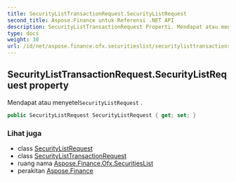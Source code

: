 ```yaml
---
title: SecurityListTransactionRequest.SecurityListRequest
second_title: Aspose.Finance untuk Referensi .NET API
description: SecurityListTransactionRequest Properti. Mendapat atau menyetelSecurityListRequest .
type: docs
weight: 30
url: /id/net/aspose.finance.ofx.securitieslist/securitylisttransactionrequest/securitylistrequest/
---
```

## SecurityListTransactionRequest.SecurityListRequest property

Mendapat atau menyetel`SecurityListRequest` .

```csharp
public SecurityListRequest SecurityListRequest { get; set; }
```

### Lihat juga

* class [SecurityListRequest](../../securitylistrequest/)
* class [SecurityListTransactionRequest](../)
* ruang nama [Aspose.Finance.Ofx.SecuritiesList](../../securitylisttransactionrequest/)
* perakitan [Aspose.Finance](../../../)


